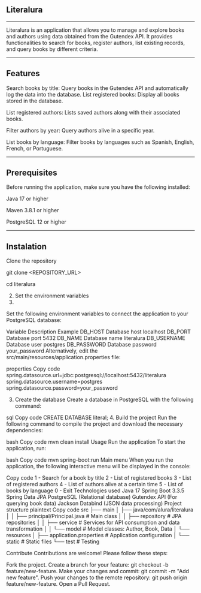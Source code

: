 Literalura
------------------------------------------------------------------------------
-------------------------------------------------------------------------------
Literalura is an application that allows you to manage and explore books and authors using data obtained from the Gutendex API. It provides functionalities to search for books, register authors, list existing records, and query books by different criteria.



-------------------------------------------------------------------------------
Features
-------------------------------------------------------------------------------

Search books by title: Query books in the Gutendex API and automatically log the data into the database.
List registered books: Display all books stored in the database.

List registered authors: Lists saved authors along with their associated books.

Filter authors by year: Query authors alive in a specific year.

List books by language: Filter books by languages ​​such as Spanish, English, French, or Portuguese.



-------------------------------------------------------------------------------
Prerequisites
-------------------------------------------------------------------------------
Before running the application, make sure you have the following installed:

Java 17 or higher

Maven 3.8.1 or higher

PostgreSQL 12 or higher

-------------------------------------------------------------------------------
Instalation
-------------------------------------------------------------------------------

Clone the repository

git clone <REPOSITORY_URL>

cd literalura

2. Set the environment variables
3. 
Set the following environment variables to connect the application to your PostgreSQL database:

Variable Description Example
DB_HOST Database host localhost
DB_PORT Database port 5432
DB_NAME Database name literalura
DB_USERNAME Database user postgres
DB_PASSWORD Database password your_password
Alternatively, edit the src/main/resources/application.properties file:

properties
Copy code
spring.datasource.url=jdbc:postgresql://localhost:5432/literalura
spring.datasource.username=postgres
spring.datasource.password=your_password

3. Create the database
Create a database in PostgreSQL with the following command:

sql
Copy code
CREATE DATABASE literal;
4. Build the project
Run the following command to compile the project and download the necessary dependencies:

bash
Copy code
mvn clean install
Usage
Run the application
To start the application, run:

bash
Copy code
mvn spring-boot:run
Main menu
When you run the application, the following interactive menu will be displayed in the console:

Copy code
1 - Search for a book by title
2 - List of registered books
3 - List of registered authors
4 - List of authors alive at a certain time
5 - List of books by language
0 - Exit
Technologies used
Java 17
Spring Boot 3.3.5
Spring Data JPA
PostgreSQL (Relational database)
Gutendex API (For querying book data)
Jackson Databind (JSON data processing)
Project structure
plaintext
Copy code
src
├── main
│ ├── java/com/alura/literalura
│ │ ├── principal/Principal.java # Main class
│ │ ├── repository # JPA repositories
│ │ ├── service # Services for API consumption and data transformation
│ │ └── model # Model classes: Author, Book, Data
│ └── resources
│ ├── application.properties # Application configuration
│ └── static # Static files
└── test # Testing

Contribute
Contributions are welcome! Please follow these steps:

Fork the project.
Create a branch for your feature: git checkout -b feature/new-feature.
Make your changes and commit: git commit -m "Add new feature".
Push your changes to the remote repository: git push origin feature/new-feature.
Open a Pull Request.
